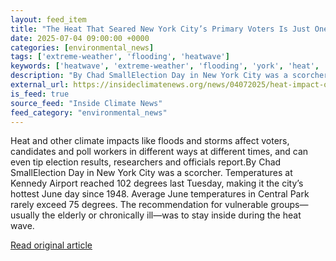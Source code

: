 ```yaml
---
layout: feed_item
title: "The Heat That Seared New York City’s Primary Voters Is Just One Impact of Global Warming on Elections"
date: 2025-07-04 09:00:00 +0000
categories: [environmental_news]
tags: ['extreme-weather', 'flooding', 'heatwave']
keywords: ['heatwave', 'extreme-weather', 'flooding', 'york', 'heat', 'seared']
description: "By Chad SmallElection Day in New York City was a scorcher"
external_url: https://insideclimatenews.org/news/04072025/heat-impact-on-elections/
is_feed: true
source_feed: "Inside Climate News"
feed_category: "environmental_news"
---
```


Heat and other climate impacts like floods and storms affect voters, candidates and poll workers in different ways at different times, and can even tip election results, researchers and officials report.By Chad SmallElection Day in New York City was a scorcher. Temperatures at Kennedy Airport reached 102 degrees last Tuesday, making it the city’s hottest June day since 1948. Average June temperatures in Central Park rarely exceed 75 degrees. The recommendation for vulnerable groups—usually the elderly or chronically ill—was to stay inside during the heat wave.

[Read original article](https://insideclimatenews.org/news/04072025/heat-impact-on-elections/)
